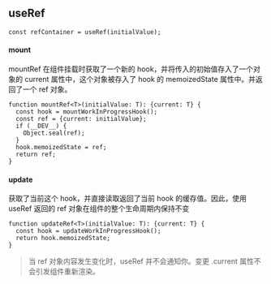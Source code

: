## useRef

```
const refContainer = useRef(initialValue);
```

#### mount

mountRef 在组件挂载时获取了一个新的 hook，并将传入的初始值存入了一个对象的 current 属性中，这个对象被存入了 hook 的 memoizedState 属性中。并返回了一个 ref 对象。
```
function mountRef<T>(initialValue: T): {current: T} {
  const hook = mountWorkInProgressHook();
  const ref = {current: initialValue};
  if (__DEV__) {
    Object.seal(ref);
  }
  hook.memoizedState = ref;
  return ref;
}
```

#### update

获取了当前这个 hook，并直接读取返回了当前 hook 的缓存值。因此，使用 useRef 返回的 ref 对象在组件的整个生命周期内保持不变
```
function updateRef<T>(initialValue: T): {current: T} {
  const hook = updateWorkInProgressHook();
  return hook.memoizedState;
}
```

> 当 ref 对象内容发生变化时，useRef 并不会通知你。变更 .current 属性不会引发组件重新渲染。

